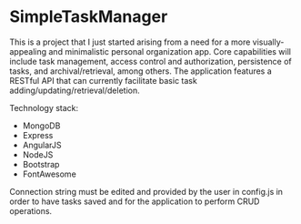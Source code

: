 # SimpleTaskManager
This is a project that I just started arising from a need for a more visually-appealing and minimalistic personal organization app. Core capabilities will include task management, access control and authorization, persistence of tasks, and archival/retrieval, among others. The application features a RESTful API that can currently facilitate basic task adding/updating/retrieval/deletion.

Technology stack:
- MongoDB
- Express
- AngularJS
- NodeJS
- Bootstrap
- FontAwesome

Connection string must be edited and provided by the user in config.js in order to have tasks saved and for the application to perform CRUD operations.
